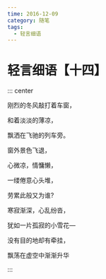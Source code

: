```yaml
---
time: 2016-12-09
category: 随笔
tags:
  - 轻言细语
---
```


# 轻言细语【十四】

::: center

刚烈的冬风敲打着车窗，

和着淡淡的薄凉，

飘洒在飞驰的列车旁。

窗外景色飞退，

心微凉，情慵懒，

一缕倦意心头堆，

劳累此般又为谁?

寒寂渐深，心乱纷沓，

犹如一片孤寂的小雪花—

没有目的地却有牵挂，

飘荡在虚空中渐渐升华

:::
